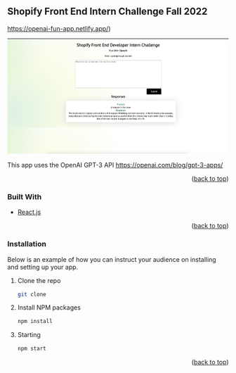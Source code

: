 

<!-- ABOUT THE PROJECT -->
## Shopify Front End Intern Challenge Fall 2022
https://openai-fun-app.netlify.app/)


<img src="public/images/demo.png"/>

This app uses the OpenAI GPT-3 API 
https://openai.com/blog/gpt-3-apps/

<p align="right">(<a href="#top">back to top</a>)</p>



### Built With

* [React.js](https://reactjs.org/)


<p align="right">(<a href="#top">back to top</a>)</p>


### Installation

Below is an example of how you can instruct your audience on installing and setting up your app.

1. Clone the repo
   ```sh
   git clone 
   ```
2. Install NPM packages
   ```sh
   npm install
   ```
3. Starting
   ```sh
   npm start
   ```



<p align="right">(<a href="#top">back to top</a>)</p>



